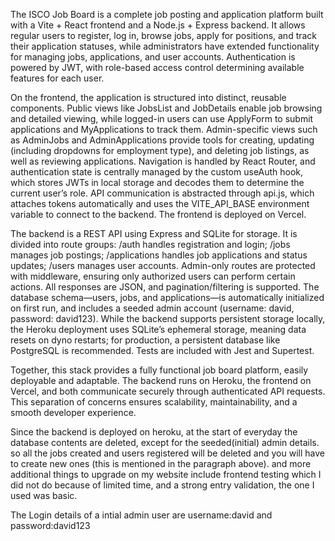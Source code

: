 The ISCO Job Board is a complete job posting and application platform built with a Vite + React frontend and a Node.js + Express backend. It allows regular users to register, log in, browse jobs, apply for positions, and track their application statuses, while administrators have extended functionality for managing jobs, applications, and user accounts. Authentication is powered by JWT, with role-based access control determining available features for each user.

On the frontend, the application is structured into distinct, reusable components. Public views like JobsList and JobDetails enable job browsing and detailed viewing, while logged-in users can use ApplyForm to submit applications and MyApplications to track them. Admin-specific views such as AdminJobs and AdminApplications provide tools for creating, updating (including dropdowns for employment type), and deleting job listings, as well as reviewing applications. Navigation is handled by React Router, and authentication state is centrally managed by the custom useAuth hook, which stores JWTs in local storage and decodes them to determine the current user’s role. API communication is abstracted through api.js, which attaches tokens automatically and uses the VITE_API_BASE environment variable to connect to the backend. The frontend is deployed on Vercel.

The backend is a REST API using Express and SQLite for storage. It is divided into route groups: /auth handles registration and login; /jobs manages job postings; /applications handles job applications and status updates; /users manages user accounts. Admin-only routes are protected with middleware, ensuring only authorized users can perform certain actions. All responses are JSON, and pagination/filtering is supported. The database schema—users, jobs, and applications—is automatically initialized on first run, and includes a seeded admin account (username: david, password: david123). While the backend supports persistent storage locally, the Heroku deployment uses SQLite’s ephemeral storage, meaning data resets on dyno restarts; for production, a persistent database like PostgreSQL is recommended. Tests are included with Jest and Supertest.

Together, this stack provides a fully functional job board platform, easily deployable and adaptable. The backend runs on Heroku, the frontend on Vercel, and both communicate securely through authenticated API requests. This separation of concerns ensures scalability, maintainability, and a smooth developer experience.

Since the backend is deployed on heroku, at the start of everyday the database contents are deleted, except for the seeded(initial) admin details. so all the jobs created and users registered will be deleted and you will have to create new ones (this is mentioned in the paragraph above).
and more additional things to upgrade on my website include frontend testing which I did not do because of limited time, and a strong entry validation, the one I used was basic. 

The Login details of a intial admin user are username:david and password:david123
